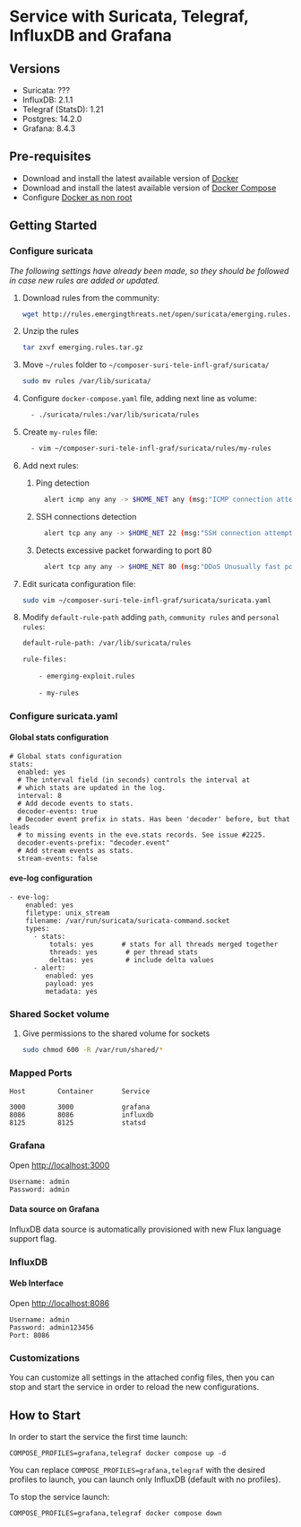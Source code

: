 # Service with Suricata, Telegraf, InfluxDB and Grafana

## Versions

* Suricata:          ???
* InfluxDB:          2.1.1
* Telegraf (StatsD): 1.21
* Postgres:          14.2.0
* Grafana:           8.4.3

## Pre-requisites
- Download and install the latest available version of [Docker](https://docs.docker.com/engine/install/ubuntu/)
- Download and install the latest available version of [Docker Compose](https://docs.docker.com/compose/install/)
- Configure [Docker as non root](https://docs.docker.com/engine/install/linux-postinstall/)

## Getting Started

### Configure suricata

*The following settings have already been made, so they should be followed in case new rules are added or updated.*

1. Download rules from the community:

    ```bash
    wget http://rules.emergingthreats.net/open/suricata/emerging.rules.tar.gz
    ```

2. Unzip the rules

    ```bash
    tar zxvf emerging.rules.tar.gz
    ```

3. Move `~/rules` folder to `~/composer-suri-tele-infl-graf/suricata/`

    ```bash
    sudo mv rules /var/lib/suricata/
    ```

4. Configure `docker-compose.yaml` file, adding next line as volume:

    ```bash
      - ./suricata/rules:/var/lib/suricata/rules
    ```

5. Create `my-rules` file:

    ```bash
      - vim ~/composer-suri-tele-infl-graf/suricata/rules/my-rules
    ```

6. Add next rules:

    1. Ping detection
    
        ```bash
          alert icmp any any -> $HOME_NET any (msg:"ICMP connection attempt"; sid:1000002; rev:1;)
        ```

    2. SSH connections detection
    
        ```bash
          alert tcp any any -> $HOME_NET 22 (msg:"SSH connection attempt"; sid:1000003; rev:1;)
        ```

    3. Detects excessive packet forwarding to port 80 
    
        ```bash
          alert tcp any any -> $HOME_NET 80 (msg:"DDoS Unusually fast port 80 SYN packets outbound, Potential DDoS"; flags: S,12; threshold: type both, track by_dst, count 500, seconds 5; classtype:misc-activity; sid:6;)
        ```

7. Edit suricata configuration file:

    ```bash
    sudo vim ~/composer-suri-tele-infl-graf/suricata/suricata.yaml
    ```

8. Modify `default-rule-path` adding `path`, `community rules` and `personal rules`:

    ```bash
    default-rule-path: /var/lib/suricata/rules

    rule-files:
  
        - emerging-exploit.rules
  
        - my-rules
    ```

### Configure suricata.yaml

#### Global stats configuration

```
# Global stats configuration
stats:
  enabled: yes
  # The interval field (in seconds) controls the interval at
  # which stats are updated in the log.
  interval: 8
  # Add decode events to stats.
  decoder-events: true
  # Decoder event prefix in stats. Has been 'decoder' before, but that leads
  # to missing events in the eve.stats records. See issue #2225.
  decoder-events-prefix: "decoder.event"
  # Add stream events as stats.
  stream-events: false
```

#### eve-log configuration

```
- eve-log:
    enabled: yes
    filetype: unix_stream
    filename: /var/run/suricata/suricata-command.socket
    types:
      - stats:
          totals: yes       # stats for all threads merged together
          threads: yes       # per thread stats
          deltas: yes        # include delta values
      - alert:
         enabled: yes
         payload: yes
         metadata: yes
```

### Shared Socket volume

1. Give permissions to the shared volume for sockets

    ```bash
    sudo chmod 600 -R /var/run/shared/*
    ```

### Mapped Ports

```
Host		Container		Service

3000		3000			grafana
8086		8086		  	influxdb
8125		8125			statsd
```

### Grafana

Open <http://localhost:3000>

```
Username: admin
Password: admin
```

#### Data source on Grafana

InfluxDB data source is automatically provisioned with new Flux language support flag.

### InfluxDB

#### Web Interface

Open <http://localhost:8086>

```
Username: admin
Password: admin123456
Port: 8086
```

### Customizations

You can customize all settings in the attached config files, then you can stop and start the service in order to reload the new configurations.

## How to Start

In order to start the service the first time launch:

```
COMPOSE_PROFILES=grafana,telegraf docker compose up -d
```

You can replace `COMPOSE_PROFILES=grafana,telegraf` with the desired profiles to launch, you can launch only InfluxDB (default with no profiles).

To stop the service launch:

```
COMPOSE_PROFILES=grafana,telegraf docker compose down
```
